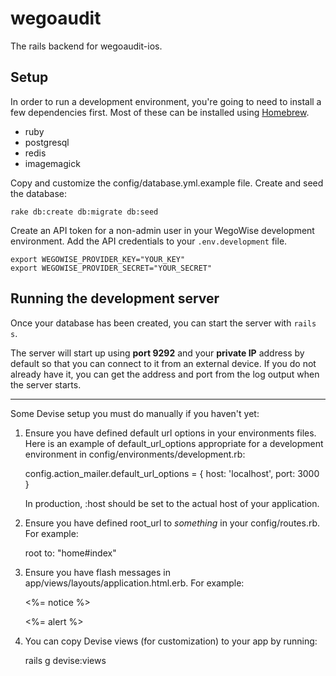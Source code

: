 # wegoaudit

The rails backend for wegoaudit-ios.

## Setup

In order to run a development environment, you're going to need to install a
few dependencies first. Most of these can be installed using
[Homebrew](http://brew.sh/).

* ruby
* postgresql
* redis
* imagemagick

Copy and customize the config/database.yml.example file. Create and seed the
database:

```
rake db:create db:migrate db:seed
```

Create an API token for a non-admin user in your WegoWise development
environment. Add the API credentials to your `.env.development` file.

```shell
export WEGOWISE_PROVIDER_KEY="YOUR_KEY"
export WEGOWISE_PROVIDER_SECRET="YOUR_SECRET"
```

## Running the development server

Once your database has been created, you can start the server with `rails s`.

The server will start up using **port 9292** and your **private IP** address by
default so that you can connect to it from an external device. If you do not
already have it, you can get the address and port from the log output when the
server starts.

-------------------------------------------------------------------------------------
Some Devise setup you must do manually if you haven't yet:

  1. Ensure you have defined default url options in your environments files. Here
     is an example of default_url_options appropriate for a development environment
     in config/environments/development.rb:

       config.action_mailer.default_url_options = { host: 'localhost', port: 3000 }

     In production, :host should be set to the actual host of your application.

  2. Ensure you have defined root_url to *something* in your config/routes.rb.
     For example:

       root to: "home#index"

  3. Ensure you have flash messages in app/views/layouts/application.html.erb.
     For example:

       <p class="notice"><%= notice %></p>
       <p class="alert"><%= alert %></p>

  4. You can copy Devise views (for customization) to your app by running:

       rails g devise:views

